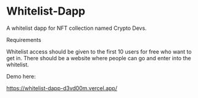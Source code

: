 # Whitelist-Dapp
A whitelist dapp for NFT collection named Crypto Devs. 

Requirements

Whitelist access should be given to the first 10 users for free who want to get in.
There should be a website where people can go and enter into the whitelist.


Demo here:

https://whitelist-dapp-d3vd00m.vercel.app/
